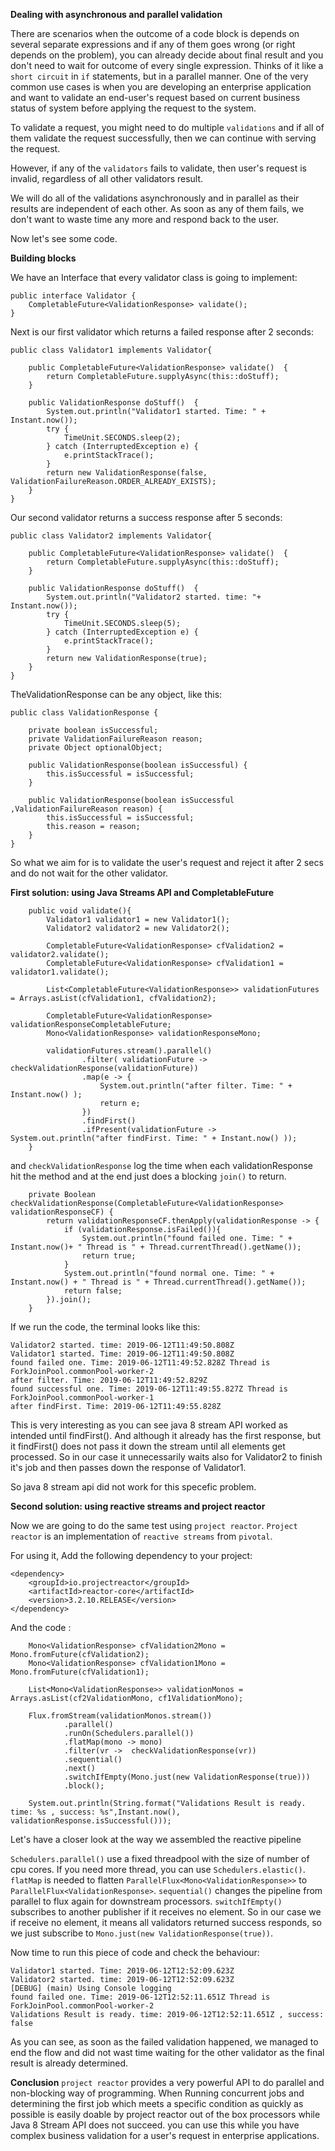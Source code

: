 **Dealing with asynchronous and parallel validation**

There are scenarios when the outcome of a code block is depends on several separate expressions and if any of them goes wrong (or right depends on the problem), you can already decide about final result and you don't need to wait for outcome of every single expression.
Thinks of it like a `short circuit` in `if` statements, but in a parallel manner. One of the very common use cases is when you are developing an enterprise application and want to validate an end-user's request based on current business status of system before applying the request to the system.

To validate a request, you might need to do multiple `validations` and if all of them validate the request successfully, then we can continue with serving the request.

However, if any of the `validators` fails to validate, then user's request is invalid, regardless of all other validators result.

We will do all of the validations asynchronously and in parallel as their results are independent of each other. As soon as any of them fails, we don't want to waste time any more and respond back to the user.

Now let's see some code.

**Building blocks**

We have an Interface that every validator class is going to implement:
```
public interface Validator {
    CompletableFuture<ValidationResponse> validate();
}
```

Next is our first validator which returns a failed response after 2 seconds:  
```
public class Validator1 implements Validator{

    public CompletableFuture<ValidationResponse> validate()  {
        return CompletableFuture.supplyAsync(this::doStuff);
    }

    public ValidationResponse doStuff()  {
        System.out.println("Validator1 started. Time: " + Instant.now());
        try {
            TimeUnit.SECONDS.sleep(2);
        } catch (InterruptedException e) {
            e.printStackTrace();
        }
        return new ValidationResponse(false, ValidationFailureReason.ORDER_ALREADY_EXISTS);
    }
}
```


Our second validator returns a success response after 5 seconds:
```
public class Validator2 implements Validator{

    public CompletableFuture<ValidationResponse> validate()  {
        return CompletableFuture.supplyAsync(this::doStuff);
    }

    public ValidationResponse doStuff()  {
        System.out.println("Validator2 started. time: "+ Instant.now());
        try {
            TimeUnit.SECONDS.sleep(5);
        } catch (InterruptedException e) {
            e.printStackTrace();
        }
        return new ValidationResponse(true);
    }
}
```

TheValidationResponse can be any object, like this:
```
public class ValidationResponse {

    private boolean isSuccessful;
    private ValidationFailureReason reason;
    private Object optionalObject;

    public ValidationResponse(boolean isSuccessful) {
        this.isSuccessful = isSuccessful;
    }

    public ValidationResponse(boolean isSuccessful ,ValidationFailureReason reason) {
        this.isSuccessful = isSuccessful;
        this.reason = reason;
    }
}
```

So what we aim for is to validate the user's request and reject it after 2 secs and do not wait for the other validator.

**First solution: using Java Streams API and CompletableFuture**

```$xslt
    public void validate(){
        Validator1 validator1 = new Validator1();
        Validator2 validator2 = new Validator2();

        CompletableFuture<ValidationResponse> cfValidation2 = validator2.validate();
        CompletableFuture<ValidationResponse> cfValidation1 = validator1.validate();

        List<CompletableFuture<ValidationResponse>> validationFutures = Arrays.asList(cfValidation1, cfValidation2);

        CompletableFuture<ValidationResponse> validationResponseCompletableFuture;
        Mono<ValidationResponse> validationResponseMono;

        validationFutures.stream().parallel()
                .filter( validationFuture -> checkValidationResponse(validationFuture))
                .map(e -> {
                    System.out.println("after filter. Time: " + Instant.now() );
                    return e;
                })
                .findFirst()
                .ifPresent(validationFuture -> System.out.println("after findFirst. Time: " + Instant.now() ));
    }
```
and `checkValidationResponse` log the time when each validationResponse hit the method and at the end just does a blocking `join()` to return.
```$xslt
    private Boolean checkValidationResponse(CompletableFuture<ValidationResponse> validationResponseCF) {
        return validationResponseCF.thenApply(validationResponse -> {
            if (validationResponse.isFailed()){
                System.out.println("found failed one. Time: " + Instant.now()+ " Thread is " + Thread.currentThread().getName());
                return true;
            }
            System.out.println("found normal one. Time: " + Instant.now() + " Thread is " + Thread.currentThread().getName());
            return false;
        }).join();
    }
```

If we run the code, the terminal looks like this:
```$xslt
Validator2 started. time: 2019-06-12T11:49:50.808Z
Validator1 started. Time: 2019-06-12T11:49:50.808Z
found failed one. Time: 2019-06-12T11:49:52.828Z Thread is ForkJoinPool.commonPool-worker-2
after filter. Time: 2019-06-12T11:49:52.829Z
found successful one. Time: 2019-06-12T11:49:55.827Z Thread is ForkJoinPool.commonPool-worker-1
after findFirst. Time: 2019-06-12T11:49:55.828Z
```

This is very interesting as you can see java 8 stream API worked as intended until findFirst(). And although it already has the first response, but it findFirst() does not pass it down the stream until all elements get processed. So in our case it unnecessarily waits also for Validator2 to finish it's job and then passes down the response of Validator1.

So java 8 stream api did not work for this specefic problem.

**Second solution: using reactive streams and project reactor**

Now we are going to do the same test using `project reactor`. `Project reactor` is an implementation of `reactive streams` from `pivotal`.

For using it, Add the following dependency to your project:
```$xslt
<dependency>
    <groupId>io.projectreactor</groupId>
    <artifactId>reactor-core</artifactId>
    <version>3.2.10.RELEASE</version>
</dependency>
```
And the code :
```$xslt
    Mono<ValidationResponse> cfValidation2Mono = Mono.fromFuture(cfValidation2);
    Mono<ValidationResponse> cfValidation1Mono = Mono.fromFuture(cfValidation1);

    List<Mono<ValidationResponse>> validationMonos = Arrays.asList(cf2ValidationMono, cf1ValidationMono);

    Flux.fromStream(validationMonos.stream())
            .parallel()
            .runOn(Schedulers.parallel())
            .flatMap(mono -> mono)
            .filter(vr ->  checkValidationResponse(vr))
            .sequential()
            .next()
            .switchIfEmpty(Mono.just(new ValidationResponse(true)))
            .block();

    System.out.println(String.format("Validations Result is ready. time: %s , success: %s",Instant.now(), validationResponse.isSuccessful()));
```

Let's have a closer look at the way we assembled the reactive pipeline

`Schedulers.parallel()` use a fixed threadpool with the size of number of cpu cores. If you need more thread, you can use `Schedulers.elastic()`.
`flatMap` is needed to flatten `ParallelFlux<Mono<ValidationResponse>>` to `ParallelFlux<ValidationResponse>`.
`sequential()` changes the pipeline from parallel to flux again for downstream processors.
`switchIfEmpty()` subscribes to another publisher if it receives no element. So in our case we if receive no element, it means all validators returned success responds, so we just subscribe to `Mono.just(new ValidationResponse(true))`.


Now time to run this piece of code and check the behaviour:

```$xslt
Validator1 started. Time: 2019-06-12T12:52:09.623Z
Validator2 started. time: 2019-06-12T12:52:09.623Z
[DEBUG] (main) Using Console logging
found failed one. Time: 2019-06-12T12:52:11.651Z Thread is ForkJoinPool.commonPool-worker-2
Validations Result is ready. time: 2019-06-12T12:52:11.651Z , success: false
```

As you can see, as soon as the failed validation happened, we managed to end the flow and did not wast time waiting for the other validator as the final result is already determined.

 **Conclusion**
 `project reactor` provides a very powerful API to do parallel and non-blocking way of programming. When Running concurrent jobs and determining the first job which meets a specific condition as quickly as possible is easily doable by project reactor out of the box processors while Java 8 Stream API does not succeed.
 you can use this while you have complex business validation for a user's request in enterprise applications.
